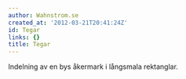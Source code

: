 ```yaml
---
author: Wahnstrom.se
created_at: '2012-03-21T20:41:24Z'
id: Tegar
links: {}
title: Tegar
---
```


Indelning av en bys åkermark i långsmala rektanglar.